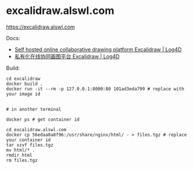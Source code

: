 # excalidraw.alswl.com

https://excalidraw.alswl.com

Docs:

- [Self hosted online collaborative drawing platform Excalidraw | Log4D](https://en.blog.alswl.com/2022/10/self-hosted-excalidraw/)
- [私有化在线协同画图平台 Excalidraw | Log4D]( https://blog.alswl.com/2022/10/self-hosted-excalidraw/ )

Build:

```
cd excalidraw
docker build .
docker run -it --rm -p 127.0.0.1:8000:80 101ad3eda799 # replace with your image id


# in another terminal

docker ps # get container id

cd excalidraw.alswl.com
docker cp 56edaa0a8f96:/usr/share/nginx/html/ - > files.tgz # replace your container id
tar xzvf files.tgz
mv html/* .
rmdir html
rm files.tgz
```
